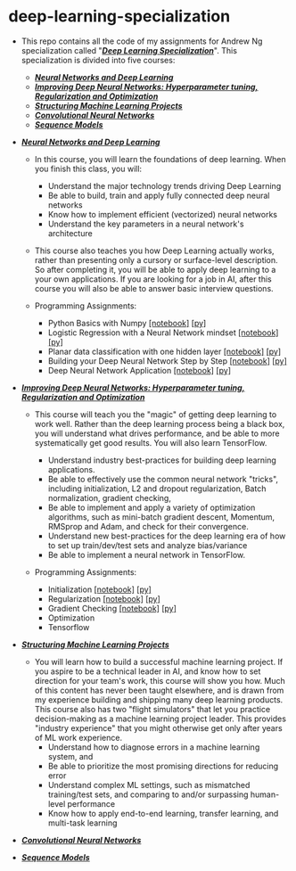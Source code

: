 # deep-learning-specialization
* This repo contains all the code of my assignments for Andrew Ng specialization called "[***Deep Learning Specialization***](https://www.coursera.org/specializations/deep-learning)". This specialization is divided into five courses:
    * [***Neural Networks and Deep Learning***](https://www.coursera.org/learn/neural-networks-deep-learning/home/welcome)  
    * [***Improving Deep Neural Networks: Hyperparameter tuning, Regularization and Optimization***](https://www.coursera.org/learn/deep-neural-network/home/welcome) 
    * [***Structuring Machine Learning Projects***](https://www.coursera.org/learn/machine-learning-projects/home/welcome)
    * [***Convolutional Neural Networks***](https://www.coursera.org/learn/convolutional-neural-networks)
    * [***Sequence Models***](https://www.coursera.org/learn/nlp-sequence-models)
    
* [***Neural Networks and Deep Learning***](https://www.coursera.org/learn/neural-networks-deep-learning/home/welcome)
    * In this course, you will learn the foundations of deep learning. When you finish this class, you will:
        * Understand the major technology trends driving Deep Learning
        * Be able to build, train and apply fully connected deep neural networks 
        * Know how to implement efficient (vectorized) neural networks 
        * Understand the key parameters in a neural network's architecture 
      
    * This course also teaches you how Deep Learning actually works, rather than presenting only a cursory or surface-level description. So after completing it, you will be able to apply deep learning to a your own applications. If you are looking for a job in AI, after this course you will also be able to answer basic interview questions. 
    
    * Programming Assignments:
        * Python Basics with Numpy   [[notebook]](https://github.com/rjmanzo/deep-learning-specialization/blob/master/notebook/Python%2BBasics%2BWith%2BNumpy%2Bv3.ipynb) [[py]](https://github.com/rjmanzo/deep-learning-specialization/blob/master/py/Python%2BBasics%2BWith%2BNumpy%2Bv3.py)
        * Logistic Regression with a Neural Network mindset  [[notebook]](https://github.com/rjmanzo/deep-learning-specialization/blob/master/notebook/Logistic%2BRegression%2Bwith%2Ba%2BNeural%2BNetwork%2Bmindset%2Bv5.ipynb)   [[py]](https://github.com/rjmanzo/deep-learning-specialization/blob/master/py/Logistic%2BRegression%2Bwith%2Ba%2BNeural%2BNetwork%2Bmindset%2Bv5.py)
        * Planar data classification with one hidden layer [[notebook]](https://github.com/rjmanzo/deep-learning-specialization/blob/master/notebook/Planar_data_classification_with_onehidden_layer_v6b.ipynb)   [[py]](https://github.com/rjmanzo/deep-learning-specialization/blob/master/py/Planar_data_classification_with_onehidden_layer_v6b.py)
        * Building your Deep Neural Network Step by Step [[notebook]](https://github.com/rjmanzo/deep-learning-specialization/blob/master/notebook/Building%2Byour%2BDeep%2BNeural%2BNetwork%2B-%2BStep%2Bby%2BStep%2Bv8.ipynb)   [[py]](https://github.com/rjmanzo/deep-learning-specialization/blob/master/py/Building%2Byour%2BDeep%2BNeural%2BNetwork%2B-%2BStep%2Bby%2BStep%2Bv8.py)
		* Deep Neural Network Application [[notebook]](https://github.com/rjmanzo/deep-learning-specialization/blob/master/notebook/Deep%2BNeural%2BNetwork%2B-%2BApplication%2Bv8.ipynb)   [[py]](https://github.com/rjmanzo/deep-learning-specialization/blob/master/py/Deep%2BNeural%2BNetwork%2B-%2BApplication%2Bv8.py) 
        
* [***Improving Deep Neural Networks: Hyperparameter tuning, Regularization and Optimization***](https://www.coursera.org/learn/deep-neural-network/home/welcome) 
	* This course will teach you the "magic" of getting deep learning to work well. Rather than the deep learning process being a black box, you will understand what drives performance, and be able to more systematically get good results. You will also learn TensorFlow. 
		* Understand industry best-practices for building deep learning applications. 
		* Be able to effectively use the common neural network "tricks", including initialization, L2 and dropout regularization, Batch normalization, gradient checking, 
		* Be able to implement and apply a variety of optimization algorithms, such as mini-batch gradient descent, Momentum, RMSprop and Adam, and check for their convergence. 
		* Understand new best-practices for the deep learning era of how to set up train/dev/test sets and analyze bias/variance
		* Be able to implement a neural network in TensorFlow. 
	
	* Programming Assignments:
		* Initialization [[notebook]](https://github.com/rjmanzo/deep-learning-specialization/blob/master/notebook/Initialization.ipynb)   [[py]](https://github.com/rjmanzo/deep-learning-specialization/blob/master/py/Initialization.py)
		* Regularization [[notebook]](https://github.com/rjmanzo/deep-learning-specialization/blob/master/notebook/Regularization_v2a.ipynb)   [[py]](https://github.com/rjmanzo/deep-learning-specialization/blob/master/py/Regularization_v2a.py)
		* Gradient Checking [[notebook]](https://github.com/rjmanzo/deep-learning-specialization/blob/master/notebook/Gradient%2BChecking%2Bv1.ipynb)   [[py]](https://github.com/rjmanzo/deep-learning-specialization/blob/master/py/Gradient%2BChecking%2Bv1.py)
		* Optimization
		* Tensorflow		
            
* [***Structuring Machine Learning Projects***](https://www.coursera.org/learn/machine-learning-projects/home/welcome)
	* You will learn how to build a successful machine learning project. If you aspire to be a technical leader in AI, and know how to set direction for your team's work, this course will show you how. Much of this content has never been taught elsewhere, and is drawn from my experience building and shipping many deep learning products. This course also has two "flight simulators" that let you practice decision-making as a machine learning project leader. This provides "industry experience" that you might otherwise get only after years of ML work experience.
		* Understand how to diagnose errors in a machine learning system, and 
		* Be able to prioritize the most promising directions for reducing error
		* Understand complex ML settings, such as mismatched training/test sets, and comparing to and/or surpassing human-level performance
		* Know how to apply end-to-end learning, transfer learning, and multi-task learning
  
* [***Convolutional Neural Networks***](https://www.coursera.org/learn/convolutional-neural-networks/home/welcome)
   
* [***Sequence Models***](https://www.coursera.org/learn/nlp-sequence-models/home/welcome)
